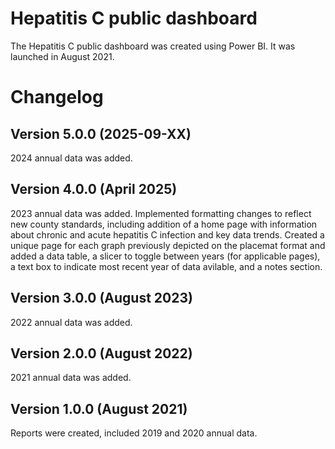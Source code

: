 # Hepatitis C public dashboard
The Hepatitis C public dashboard was created using Power BI. It was launched in August 2021.

# Changelog
## Version 5.0.0 (2025-09-XX)
2024 annual data was added.

## Version 4.0.0 (April 2025)
2023 annual data was added.
Implemented formatting changes to reflect new county standards, including addition of a home page with information about chronic and acute hepatitis C infection and key data trends. Created a unique page for each graph previously depicted on the placemat format and added a data table, a slicer to toggle between years (for applicable pages), a text box to indicate most recent year of data avilable, and a notes section.

## Version 3.0.0 (August 2023)
2022 annual data was added.

## Version 2.0.0 (August 2022)
2021 annual data was added.

## Version 1.0.0 (August 2021)
Reports were created, included 2019 and 2020 annual data.
